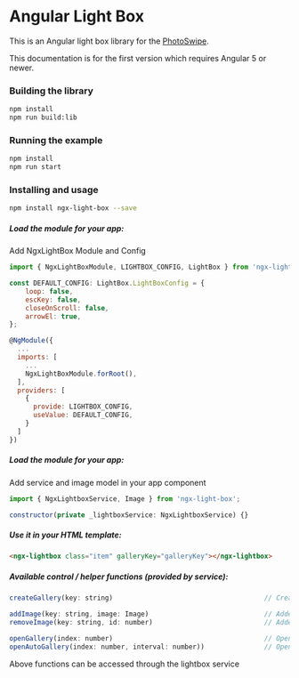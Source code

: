 # Angular Light Box

This is an Angular light box library for the [PhotoSwipe](https://photoswipe.com/).

This documentation is for the first version which requires Angular 5 or newer.

### Building the library

```bash
npm install
npm run build:lib
```

### Running the example

```bash
npm install
npm run start
```

### Installing and usage

```bash
npm install ngx-light-box --save
```

##### Load the module for your app:

Add NgxLightBox Module and Config

```javascript
import { NgxLightBoxModule, LIGHTBOX_CONFIG, LightBox } from 'ngx-light-box';

const DEFAULT_CONFIG: LightBox.LightBoxConfig = {
	loop: false,
	escKey: false,
	closeOnScroll: false,
	arrowEl: true,
};

@NgModule({
  ...
  imports: [
    ...
    NgxLightBoxModule.forRoot(),
  ],
  providers: [
    {
      provide: LIGHTBOX_CONFIG,
      useValue: DEFAULT_CONFIG,
    }
  ]
})
```

##### Load the module for your app:

Add service and image model in your app component

```javascript
import { NgxLightboxService, Image } from 'ngx-light-box';

constructor(private _lightboxService: NgxLightboxService) {}
```

##### Use it in your HTML template:

```html
<ngx-lightbox class="item" galleryKey="galleryKey"></ngx-lightbox>
```

##### Available control / helper functions (provided by service):

```javascript
createGallery(key: string)                                      // Create gallery with provided key name

addImage(key: string, image: Image)                             // Added Image in gallery
removeImage(key: string, id: number)                            // Added Image from gallery

openGallery(index: number)                                      // Open gallery with provided index of gallery images
openAutoGallery(index: number, interval: number))               // Open gallery with provided index of gallery images and set interval at which slide change

```

Above functions can be accessed through the lightbox service
